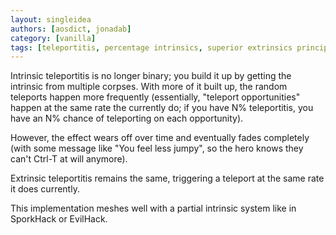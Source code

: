 ```yaml
---
layout: singleidea
authors: [aosdict, jonadab]
category: [vanilla]
tags: [teleportitis, percentage intrinsics, superior extrinsics principle]
---
```

Intrinsic teleportitis is no longer binary; you build it up by getting the intrinsic from multiple corpses. With more of it built up, the random teleports happen more frequently (essentially, "teleport opportunities" happen at the same rate the currently do; if you have N% teleportitis, you have an N% chance of teleporting on each opportunity).

However, the effect wears off over time and eventually fades completely (with some message like "You feel less jumpy", so the hero knows they can't Ctrl-T at will anymore).

Extrinsic teleportitis remains the same, triggering a teleport at the same rate it does currently.

This implementation meshes well with a partial intrinsic system like in SporkHack or EvilHack.
